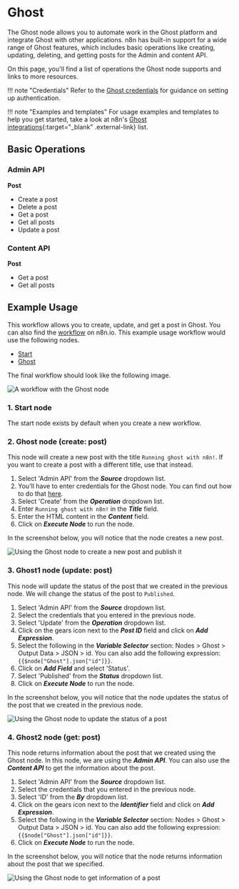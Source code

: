 # Ghost

The Ghost node allows you to automate work in the Ghost platform and integrate Ghost with other applications. n8n has built-in support for a wide range of Ghost features, which includes basic operations like creating, updating, deleting, and getting posts for the Admin and content API. 

On this page, you'll find a list of operations the Ghost node supports and links to more resources.

!!! note "Credentials"
    Refer to the [Ghost credentials](https://docs.n8n.io/integrations/builtin/credentials/ghost/) for guidance on setting up authentication. 

!!! note "Examples and templates"
    For usage examples and templates to help you get started, take a look at n8n's [Ghost integrations](https://n8n.io/integrations/ghost/){:target="_blank" .external-link} list.


## Basic Operations

### Admin API

**Post**
- Create a post
- Delete a post
- Get a post
- Get all posts
- Update a post


### Content API

**Post**
- Get a post
- Get all posts


## Example Usage

This workflow allows you to create, update, and get a post in Ghost. You can also find the [workflow](https://n8n.io/workflows/825) on n8n.io. This example usage workflow would use the following nodes.
- [Start](/integrations/builtin/core-nodes/n8n-nodes-base.start/)
- [Ghost]()

The final workflow should look like the following image.

![A workflow with the Ghost node](/_images/integrations/builtin/app-nodes/ghost/workflow.png)

### 1. Start node

The start node exists by default when you create a new workflow.

### 2. Ghost node (create: post)

This node will create a new post with the title `Running ghost with n8n!`. If you want to create a post with a different title, use that instead.

1. Select 'Admin API' from the ***Source*** dropdown list.
2. You'll have to enter credentials for the Ghost node. You can find out how to do that [here](/integrations/builtin/credentials/ghost/).
3. Select 'Create' from the ***Operation*** dropdown list.
4. Enter `Running ghost with n8n!` in the ***Title*** field.
5. Enter the HTML content in the ***Content*** field.
6. Click on ***Execute Node*** to run the node.

In the screenshot below, you will notice that the node creates a new post.

![Using the Ghost node to create a new post and publish it](/_images/integrations/builtin/app-nodes/ghost/ghost_node.png)

### 3. Ghost1 node (update: post)

This node will update the status of the post that we created in the previous node. We will change the status of the post to `Published`.

1. Select 'Admin API' from the ***Source*** dropdown list.
2. Select the credentials that you entered in the previous node.
2. Select 'Update' from the ***Operation*** dropdown list.
3. Click on the gears icon next to the ***Post ID*** field and click on ***Add Expression***.
4. Select the following in the ***Variable Selector*** section: Nodes > Ghost > Output Data > JSON > id. You can also add the following expression: `{{$node["Ghost"].json["id"]}}`.
5. Click on ***Add Field*** and select 'Status'.
6. Select 'Published' from the ***Status*** dropdown list.
7. Click on ***Execute Node*** to run the node.


In the screenshot below, you will notice that the node updates the status of the post that we created in the previous node.

![Using the Ghost node to update the status of a post](/_images/integrations/builtin/app-nodes/ghost/ghost1_node.png)

### 4. Ghost2 node (get: post)

This node returns information about the post that we created using the Ghost node. In this node, we are using the ***Admin API***. You can also use the ***Content API*** to get the information about the post.

1. Select 'Admin API' from the ***Source*** dropdown list.
2. Select the credentials that you entered in the previous node.
3. Select 'ID' from the ***By*** dropdown list.
4. Click on the gears icon next to the ***Identifier*** field and click on ***Add Expression***.
5. Select the following in the ***Variable Selector*** section: Nodes > Ghost > Output Data > JSON > id. You can also add the following expression: `{{$node["Ghost"].json["id"]}}`.
6. Click on ***Execute Node*** to run the node.


In the screenshot below, you will notice that the node returns information about the post that we specified.

![Using the Ghost node to get information of a post](/_images/integrations/builtin/app-nodes/ghost/ghost2_node.png)
